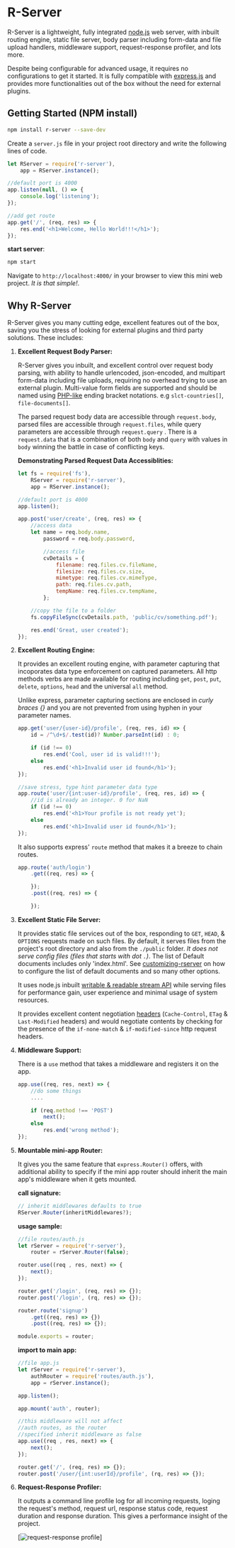 # R-Server

R-Server is a lightweight, fully integrated [node.js](https://nodejs.org/en/docs/guides/anatomy-of-an-http-transaction/) web server, with inbuilt routing engine, static file server, body parser including form-data and file upload handlers, middleware support, request-response profiler, and lots more.

Despite being configurable for advanced usage, it requires no configurations to get it started. It is fully compatible with [express.js](https://expressjs.com/) and provides more functionalities out of the box without the need for external plugins.

## Getting Started (NPM install)

```bash
npm install r-server --save-dev
```

Create a `server.js` file in your project root directory and write the following lines of code.

```javascript
let RServer = require('r-server'),
    app = RServer.instance();

//default port is 4000
app.listen(null, () => {
    console.log('listening');
});

//add get route
app.get('/', (req, res) => {
    res.end('<h1>Welcome, Hello World!!!</h1>');
});
```

**start server**:

```bash
npm start
```

Navigate to `http://localhost:4000/` in your browser to view this mini web project. *It is that simple!*.

## Why R-Server

R-Server gives you many cutting edge, excellent features out of the box, saving you the stress of looking for external plugins and third party solutions. These includes:

1. **Excellent Request Body Parser:**

    R-Server gives you inbuilt, and excellent control over request body parsing, with ability to handle urlencoded, json-encoded, and multipart form-data including file uploads, requiring no overhead trying to use an external plugin. Multi-value form fields are supported and should be named using [PHP-like](http://php.net/manual/en/tutorial.forms.php) ending bracket notations. e.g `slct-countries[]`, `file-documents[]`.

    The parsed request body data are accessible through `request.body`, parsed files are accessible through `request.files`, while query parameters are accessible through `request.query` . There is a `request.data` that is a combination of both `body` and `query` with values in `body` winning the battle in case of conflicting keys.

    **Demonstrating Parsed Request Data Accessiblities:**

    ```javascript
    let fs = require('fs'),
        RServer = require('r-server'),
        app = RServer.instance();

    //default port is 4000
    app.listen();

    app.post('user/create', (req, res) => {
        //access data
        let name = req.body.name,
            password = req.body.password,

            //access file
            cvDetails = {
                filename: req.files.cv.fileName,
                filesize: req.files.cv.size,
                mimetype: req.files.cv.mimeType,
                path: req.files.cv.path,
                tempName: req.files.cv.tempName,
            };

        //copy the file to a folder
        fs.copyFileSync(cvDetails.path, 'public/cv/something.pdf');

        res.end('Great, user created');
    });
    ```

2. **Excellent Routing Engine:**

    It provides an excellent routing engine, with parameter capturing that incoporates data type enforcement on captured parameters. All http methods verbs are made available for routing including `get`, `post`, `put`, `delete`, `options`, `head` and the universal `all` method.

    Unlike express, parameter capturing sections are enclosed in *curly braces {}*  and you are not prevented from using hyphen in your parameter names.

    ```javascript
    app.get('user/{user-id}/profile', (req, res, id) => {
        id = /^\d+$/.test(id)? Number.parseInt(id) : 0;

        if (id !== 0)
            res.end('Cool, user id is valid!!!');
        else
            res.end('<h1>Invalid user id found</h1>');
    });

    //save stress, type hint parameter data type
    app.route('user/{int:user-id}/profile', (req, res, id) => {
        //id is already an integer. 0 for NaN
        if (id !== 0)
            res.end('<h1>Your profile is not ready yet');
        else
            res.end('<h1>Invalid user id found</h1>');
    });
    ```

    It also supports express' `route` method that makes it a breeze to chain routes.

    ```javascript
    app.route('auth/login')
        .get((req, res) => {

        });
        .post((req, res) => {

        });
    ```

3. **Excellent Static File Server:**

    It provides static file services out of the box, responding to `GET`, `HEAD`, & `OPTIONS` requests made on such files. By default, it serves files from the project's root directory and also from the `./public` folder. *It does not serve config files (files that starts with dot `.`)*. The list of Default documents includes only 'index.html'. See [customizing-rserver](#customizing-rserver) on how to configure the list of default documents and so many other options.

    It uses node.js inbuilt [writable & readable stream API](https://nodejs.org/api/stream.html#stream_class_stream_writable) while serving files for performance gain, user experience and minimal usage of system resources.

    It provides excellent content negotiation [headers](https://www.w3.org/Protocols/rfc2616/rfc2616-sec14.html) (`Cache-Control`, `ETag` & `Last-Modified` headers) and would negotiate contents by checking for the presence of the  `if-none-match` & `if-modified-since` http request headers.

4. **Middleware Support:**

    There is a `use` method that takes a middleware and registers it on the app.

    ```javascript
    app.use((req, res, next) => {
        //do some things
        ....

        if (req.method !== 'POST')
            next();
        else
            res.end('wrong method');
    });
    ```

5. **Mountable mini-app Router:**

    It gives you the same feature that `express.Router()` offers, with additional ability to specify if the mini app router should inherit the main app's middleware when it gets mounted.

    **call signature:**

    ```javascript
    // inherit middlewares defaults to true
    RServer.Router(inheritMiddlewares?);
    ```

    **usage sample:**

    ```javascript
    //file routes/auth.js
    let rServer = require('r-server'),
        router = rServer.Router(false);

    router.use((req , res, next) => {
        next();
    });

    router.get('/login', (req, res) => {});
    router.post('/login', (rq, res) => {});

    router.route('signup')
        .get((req, res) => {})
        .post((req, res) => {});

    module.exports = router;
    ```

    **import to main app:**

    ```javascript
    //file app.js
    let rServer = require('r-server'),
        authRouter = require('routes/auth.js'),
        app = rServer.instance();

    app.listen();

    app.mount('auth', router);

    //this middleware will not affect
    //auth routes, as the router
    //specified inherit middleware as false
    app.use((req , res, next) => {
        next();
    });

    router.get('/', (req, res) => {});
    router.post('/user/{int:userId}/profile', (rq, res) => {});
    ```

6. **Request-Response Profiler:**

    It outputs a command line profile log for all incoming requests, loging the request's method, request url, response status code, request duration and response duration. This gives a performance insight of the project.

    [![request-response profile](examples/request-response-profile.png)]